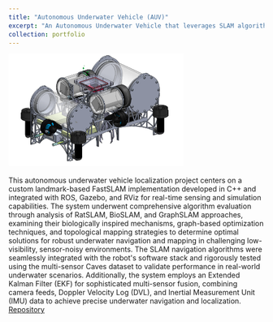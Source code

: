 ```yaml
---
title: "Autonomous Underwater Vehicle (AUV)"
excerpt: "An Autonomous Underwater Vehicle that leverages SLAM algorithms for navigation and localization.<br/><br/><img src='/images/AUV_title.png' style='width:500px;'>"
collection: portfolio
---
```

<img src='/images/auv.png'><br/><br/> 
This autonomous underwater vehicle localization project centers on a custom landmark-based FastSLAM implementation developed in C++ and integrated with ROS, Gazebo, and RViz for real-time sensing and simulation capabilities. The system underwent comprehensive algorithm evaluation through analysis of RatSLAM, BioSLAM, and GraphSLAM approaches, examining their biologically inspired mechanisms, graph-based optimization techniques, and topological mapping strategies to determine optimal solutions for robust underwater navigation and mapping in challenging low-visibility, sensor-noisy environments. The SLAM navigation algorithms were seamlessly integrated with the robot's software stack and rigorously tested using the multi-sensor Caves dataset to validate performance in real-world underwater scenarios. Additionally, the system employs an Extended Kalman Filter (EKF) for sophisticated multi-sensor fusion, combining camera feeds, Doppler Velocity Log (DVL), and Inertial Measurement Unit (IMU) data to achieve precise underwater navigation and localization.<br/>
 <i class="fab fa-github" style="color:#333;"></i> [Repository](https://github.com/AUV-IITK)
